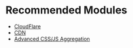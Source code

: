 # Recommended Modules

* [CloudFlare](cloudflare.md)
* [CDN](cdn.md)
* [Advanced CSS/JS Aggregation](advagg.md)